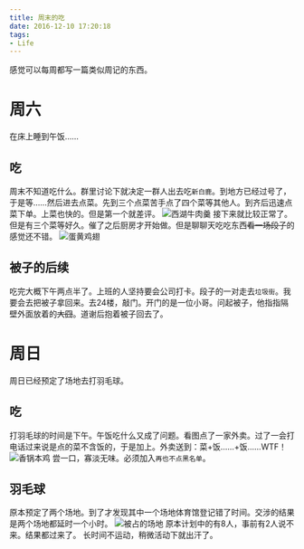 ```yaml
---
title: 周末的吃
date: 2016-12-10 17:20:18
tags:
- Life
---
```

感觉可以每周都写一篇类似周记的东西。
<!--more-->

# 周六
在床上睡到午饭……

## 吃
周末不知道吃什么。群里讨论下就决定一群人出去吃`新白鹿`。到地方已经过号了，于是等……然后进去点菜。先到三个点菜苦手点了四个菜等其他人。到齐后迅速点菜下单。上菜也快的。但是第一个就差评。
![西湖牛肉羹](https://farm2.staticflickr.com/1972/44516006615_d25a1f39dc_o_d.jpg)
接下来就比较正常了。但是有三个菜等好久。催了之后厨房才开始做。但是聊聊天吃吃东西~~看一场段子~~的感觉还不错。
![蛋黄鸡翅](https://farm2.staticflickr.com/1931/44516008925_3ae997e0c6_o_d.jpg)

## 被子的后续
吃完大概下午两点半了。上班的人坚持要会公司打卡。段子的一对走去`垃圾街`。我要会去把被子拿回来。去24楼，敲门。开门的是一位小哥。问起被子，他指指隔壁外面放着的~~大囧~~。道谢后抱着被子回去了。

# 周日
周日已经预定了场地去打羽毛球。

## 吃
打羽毛球的时间是下午。午饭吃什么又成了问题。看图点了一家外卖。过了一会打电话过来说是点的菜不含饭的，于是加上。外卖送到：菜+饭……+饭……WTF！
![香锅本鸡](https://farm2.staticflickr.com/1939/45379447872_e91a0b2972_o_d.jpg)
尝一口，寡淡无味。必须加入`再也不点黑名单`。

## 羽毛球
原本预定了两个场地。到了才发现其中一个场地体育馆登记错了时间。交涉的结果是两个场地都延时一个小时。
![被占的场地](https://farm2.staticflickr.com/1908/45431160561_f135a9c591_o_d.jpg)
原本计划中的有8人，事前有2人说不来。结果都过来了。
长时间不运动，稍微活动下就出汗了。